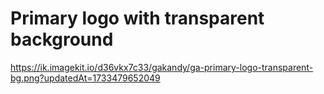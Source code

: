# Primary logo with transparent background

https://ik.imagekit.io/d36vkx7c33/gakandy/ga-primary-logo-transparent-bg.png?updatedAt=1733479652049

